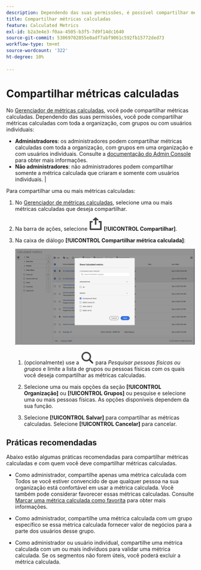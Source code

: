 ```yaml
---
description: Dependendo das suas permissões, é possível compartilhar métricas com toda a organização, com grupos ou com usuários individuais.
title: Compartilhar métricas calculadas
feature: Calculated Metrics
exl-id: b2a3e4e3-f0aa-4505-b3f5-7d9f14dc1640
source-git-commit: 53069702055e0adf7abf9061c592fb15772ded73
workflow-type: tm+mt
source-wordcount: '322'
ht-degree: 10%

---
```


# Compartilhar métricas calculadas

No [Gerenciador de métricas calculadas](cm-manager.md), você pode compartilhar métricas calculadas. Dependendo das suas permissões, você pode compartilhar métricas calculadas com toda a organização, com grupos ou com usuários individuais:

* **Administradores**: os administradores podem compartilhar métricas calculadas com toda a organização, com grupos em uma organização e com usuários individuais. Consulte a [documentação do Admin Console](https://helpx.adobe.com/br/enterprise/using/manage-products.html) para obter mais informações.
* **Não administradores**: não administradores podem compartilhar somente a métrica calculada que criaram e somente com usuários individuais. |

Para compartilhar uma ou mais métricas calculadas:

1. No [Gerenciador de métricas calculadas](cm-manager.md), selecione uma ou mais métricas calculadas que deseja compartilhar.
1. Na barra de ações, selecione ![Compartilhar](/help/assets/icons/ShareAlt.svg) **[!UICONTROL Compartilhar]**.
1. Na caixa de diálogo **[!UICONTROL Compartilhar métrica calculada]**:

   ![Compartilhar caixa de diálogo de métricas calculadas](assets/share-calculated-metrics-dialog.png)

   1. (opcionalmente) use a ![Pesquisa](/help/assets/icons/Search.svg) para *Pesquisar pessoas físicas ou grupos* e limite a lista de grupos ou pessoas físicas com os quais você deseja compartilhar as métricas calculadas.

   1. Selecione uma ou mais opções da seção **[!UICONTROL Organização]** ou **[!UICONTROL Grupos]** ou pesquise e selecione uma ou mais pessoas físicas. As opções disponíveis dependem da sua função.

   1. Selecione **[!UICONTROL Salvar]** para compartilhar as métricas calculadas. Selecione **[!UICONTROL Cancelar]** para cancelar.

## Práticas recomendadas

Abaixo estão algumas práticas recomendadas para compartilhar métricas calculadas e com quem você deve compartilhar métricas calculadas.

* Como administrador, compartilhe apenas uma métrica calculada com Todos se você estiver convencido de que qualquer pessoa na sua organização está confortável em usar a métrica calculada. Você também pode considerar favorecer essas métricas calculadas. Consulte [Marcar uma métrica calculada como favorita](cm-favorite.md) para obter mais informações.

* Como administrador, compartilhe uma métrica calculada com um grupo específico se essa métrica calculada fornecer valor de negócios para a parte dos usuários desse grupo.

* Como administrador ou usuário individual, compartilhe uma métrica calculada com um ou mais indivíduos para validar uma métrica calculada. Se os segmentos não forem úteis, você poderá excluir a métrica calculada.


<!--

Depending on your permissions, you can share metrics with your whole organization, groups, or individual users.

|  Role | Permissions |
|---|---|
|  Administrator  | Can share metrics with All, with Groups, and with Users. Groups are set up as permission groups in the Admin console.  |
|  Non-Administrator  | Can share metrics only with individual users.  |

To share a calculated metric:

1. In the Calculated metrics manager, mark the checkbox next to the metric you want to share.

   ![Calculated metrics manager showing the available icons across the top of the window including Hide Filters, Tag, Share, Delete, and Copy.](assets/cm_task_bar.png)

1. Select the **[!UICONTROL Share]** icon. ![](https://spectrum.adobe.com/static/icons/workflow_18/Smock_Share_18_N.svg)

   The Share Calculated metric dialog box displays.

   ![Share Calculated metric window with All selected for the Organization.](assets/cm_share.png)

1. Select **[!UICONTROL Share]**.

1. Choose who you want to share with:

   * **[!UICONTROL All]** (Administrators only): Shares with all users in the organization.

     Consider sharing with all only if it's of use to the entire company and everyone is comfortable using it. In this case, you should also consider making it an [approved metric](/help/components/calc-metrics/cm-workflow/cm-approving.md).
   
   * **[!UICONTROL Groups]** (Administrators only): Select any groups you want to share with.

     Consider sharing with a group if the metric provides good business value for that team.
   
   * **[!UICONTROL Individual users]**: Search for and select the individual users you want to share with.

      This is the only share option available to all users. Administrators might want to use this option to vet and validate a metric prior to making it available to a group or to everyone. If the metric isn't useful, it can be discarded. Administrators should not officially approve this type of metric.

1. Select **[!UICONTROL Share]**.

   The Shared icon appears next to the metric: ![](https://spectrum.adobe.com/static/icons/workflow_18/Smock_Share_18_N.svg).

1. You can filter on metrics shared with you by going to **[!UICONTROL Filters]** > **[!UICONTROL Other Filters]** > **[!UICONTROL Shared with Me]**.

1. (Optional) To filter the list of calculated metrics in the Calculated metrics manager to show only metrics that are shared with you, select the **Filter** icon, expand **[!UICONTROL Other filters]**, then select **[!UICONTROL Shared with me]**.

-->